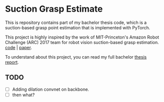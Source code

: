 # Suction Grasp Estimate
This is repository contains part of my bachelor thesis code, which is a suction-based grasp point estimation that is implemented with PyTorch. 

This project is highly inspired by the work of MIT-Princeton's Amazon Robot Challenge (ARC) 2017 team for robot vision suction-based grasp estimation.
[code](https://github.com/andyzeng/arc-robot-vision) | [paper](https://arxiv.org/abs/1710.01330).

To understand about this project, you can read my full bachelor [thesis report](https://github.com/triwahyuu/bachelor_thesis).

## TODO
- [ ] Adding dilation convnet on backbone.
- [ ] then what?
